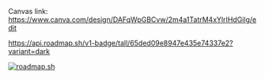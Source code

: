 Canvas link: https://www.canva.com/design/DAFqWpGBCvw/2m4a1TatrM4xYlrIHdGilg/edit

https://api.roadmap.sh/v1-badge/tall/65ded09e8947e435e74337e2?variant=dark

[![roadmap.sh](https://api.roadmap.sh/v1-badge/tall/65ded09e8947e435e74337e2?variant=dark)](https://roadmap.sh)